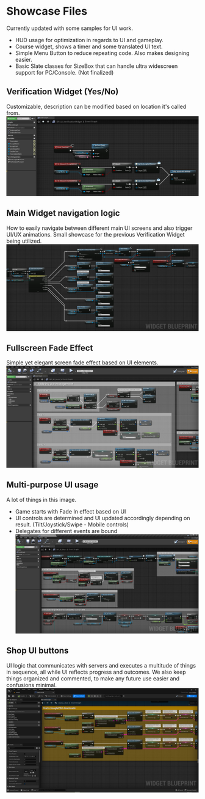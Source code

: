 # Showcase Files

Currently updated with some samples for UI work.
* HUD usage for optimization in regards to UI and gameplay.
* Course widget, shows a timer and some translated UI text.
* Simple Menu Button to reduce repeating code. Also makes designing easier.
* Basic Slate classes for SizeBox that can handle ultra widescreen support for PC/Console. (Not finalized)




## Verification Widget (Yes/No)
Customizable, description can be modified based on location it's called from.
![Verification Widget](/Screenshots/Simple_YesNo_VerificationWidget.png?raw=true)


## Main Widget navigation logic
How to easily navigate between different main UI screens and also trigger UI/UX animations.
Small showcase for the previous Verification Widget being utilized.
![Main Widget Navigation](/Screenshots/MainWidget.png?raw=true)


## Fullscreen Fade Effect
Simple yet elegant screen fade effect based on UI elements.
![Fade Effect](/Screenshots/FadeLogic.png?raw=true)


## Multi-purpose UI usage
A lot of things in this image. 
* Game starts with Fade In effect based on UI
* UI controls are determined and UI updated accordingly depending on result. (Tilt/Joystick/Swipe - Mobile controls)
* Delegates for different events are bound
![MultiPurposeImage](/Screenshots/BasicFunctionalities.png?raw=true)


## Shop UI buttons
UI logic that communicates with servers and executes a multitude of things in sequence, all while UI reflects progress and outcomes.
We also keep things organized and commented, to make any future use easier and confusions minimal.
![ShopUI](/Screenshots/Organization_And_Comment_Overview.png?raw=true)
